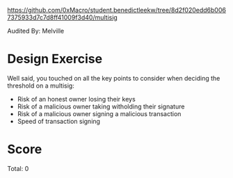 
https://github.com/0xMacro/student.benedictleekw/tree/8d2f020edd6b0067375933d7c7d8ff41009f3d40/multisig

Audited By: Melville

# Design Exercise

Well said, you touched on all the key points to consider when deciding the threshold on a multisig:

* Risk of an honest owner losing their keys
* Risk of a malicious owner taking witholding their signature
* Risk of a malicious owner signing a malicious transaction
* Speed of transaction signing

# Score

Total: 0

